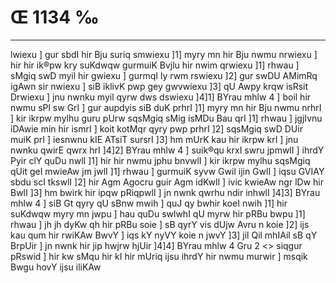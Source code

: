 # Œ 1134 ‰
---
lwiexu ] gur sbdI hir Bju suriq smwiexu ]1] myry mn hir Bju nwmu
nrwiexu ] hir hir ik®pw kry suKdwqw gurmuiK Bvjlu hir nwim qrwiexu
]1] rhwau ] sMgiq swD myil hir gwiexu ] gurmqI ly rwm rswiexu ]2]
gur swDU AMimRq igAwn sir nwiexu ] siB iklivK pwp gey gwvwiexu ]3]
qU Awpy krqw isRsit Drwiexu ] jnu nwnku myil qyrw dws dswiexu ]4]1]
BYrau mhlw 4 ] boil hir nwmu sPl sw GrI ] gur aupdyis siB duK
prhrI ]1] myry mn hir Bju nwmu nrhrI ] kir ikrpw mylhu guru pUrw
sqsMgiq sMig isMDu Bau qrI ]1] rhwau ] jgjIvnu iDAwie min hir
ismrI ] koit kotMqr qyry pwp prhrI ]2] sqsMgiq swD DUir muiK prI ]
iesnwnu kIE ATsiT sursrI ]3] hm mUrK kau hir ikrpw krI ] jnu
nwnku qwirE qwrx hrI ]4]2] BYrau mhlw 4 ] suik®qu krxI swru
jpmwlI ] ihrdY Pyir clY quDu nwlI ]1] hir hir nwmu jphu bnvwlI ]
kir ikrpw mylhu sqsMgiq qUit geI mwieAw jm jwlI ]1] rhwau ]
gurmuiK syvw Gwil ijin GwlI ] iqsu GVIAY sbdu scI tkswlI ]2] hir
Agm Agocru guir Agm idKwlI ] ivic kwieAw ngr lDw hir BwlI ]3]
hm bwirk hir ipqw pRiqpwlI ] jn nwnk qwrhu ndir inhwlI ]4]3]
BYrau mhlw 4 ] siB Gt qyry qU sBnw mwih ] quJ qy bwhir koeI nwih ]1]
hir suKdwqw myry mn jwpu ] hau quDu swlwhI qU myrw hir pRBu bwpu ]1]
rhwau ] jh jh dyKw qh hir pRBu soie ] sB qyrY vis dUjw Avru n koie
]2] ijs kau qum hir rwiKAw BwvY ] iqs kY nyVY koie n jwvY ]3] jil
Qil mhIAil sB qY BrpUir ] jn nwnk hir jip hwjrw hjUir ]4]4]
BYrau mhlw 4 Gru 2
<> siqgur pRswid ]
hir kw sMqu hir kI hir mUriq ijsu ihrdY hir nwmu murwir ] msqik Bwgu
hovY ijsu iliKAw
####
